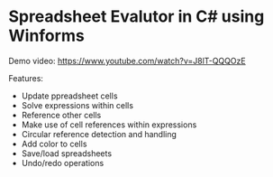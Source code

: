 # Spreadsheet Evalutor in C# using Winforms

Demo video: https://www.youtube.com/watch?v=J8lT-QQQOzE

Features:
+ Update ppreadsheet cells
+ Solve expressions within cells
+ Reference other cells
+ Make use of cell references within expressions
+ Circular reference detection and handling
+ Add color to cells
+ Save/load spreadsheets
+ Undo/redo operations
